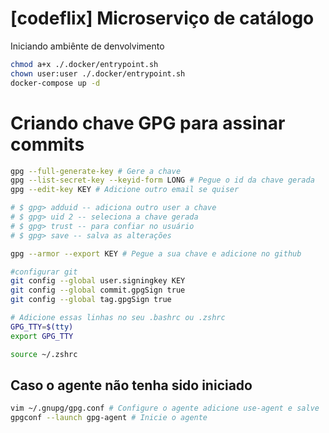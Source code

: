 # [codeflix] Microserviço de catálogo

Iniciando ambiênte de denvolvimento

```bash
chmod a+x ./.docker/entrypoint.sh
chown user:user ./.docker/entrypoint.sh
docker-compose up -d
```

# Criando chave GPG para assinar commits 
```bash
gpg --full-generate-key # Gere a chave
gpg --list-secret-key --keyid-form LONG # Pegue o id da chave gerada
gpg --edit-key KEY # Adicione outro email se quiser

# $ gpg> adduid -- adiciona outro user a chave
# $ gpg> uid 2 -- seleciona a chave gerada
# $ gpg> trust -- para confiar no usuário
# $ gpg> save -- salva as alterações

gpg --armor --export KEY # Pegue a sua chave e adicione no github

#configurar git
git config --global user.signingkey KEY
git config --global commit.gpgSign true
git config --global tag.gpgSign true

# Adicione essas linhas no seu .bashrc ou .zshrc 
GPG_TTY=$(tty)
export GPG_TTY

source ~/.zshrc
```

## Caso o agente não tenha sido iniciado

```bash
vim ~/.gnupg/gpg.conf # Configure o agente adicione use-agent e salve
gpgconf --launch gpg-agent # Inicie o agente
```
